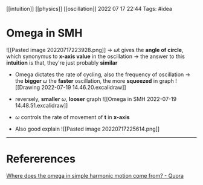 [[intuition]] [[physics]] [[oscillation]]
2022 07 17 22:44
Tags: #idea 
# Omega in SMH

![[Pasted image 20220717223928.png]]
-> $\omega$t gives the **angle of circle**, which synonymus to **x-axis value** in the oscillation
-> the answer to this **intuition** is that, they're just probably **similar**


- Omega dictates the rate of cycling, also the frequency of oscillation
-> the **bigger** $\omega$ the **faster** oscillation, the more **squeezed** in graph 
![[Drawing 2022-07-19 14.46.20.excalidraw]]
- reversely, **smaller** $\omega$, **looser** graph
![[Omega in SMH 2022-07-19 14.48.51.excalidraw]]
- $\omega$ controls the rate of movement of  **t** in **x-axis**  


- Also good explain 
![[Pasted image 20220717225614.png]]





--- 
# Refererences 
[Where does the omega in simple harmonic motion come from? - Quora](https://www.quora.com/Where-does-the-omega-in-simple-harmonic-motion-come-from)